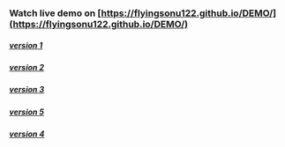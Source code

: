 ### Watch live demo on [https://flyingsonu122.github.io/DEMO/](https://flyingsonu122.github.io/DEMO/)

##### [version 1 ](https://flyingsonu122.github.io/DEMO/version%201/index.html)

##### [version 2 ](https://flyingsonu122.github.io/DEMO/version%202/index.html)

##### [version 3 ](https://flyingsonu122.github.io/DEMO/version%203/index.html)

##### [version 5 ](https://flyingsonu122.github.io/DEMO/version%205/index.html)

##### [version 4 ](https://flyingsonu122.github.io/DEMO/version%204/index.html)